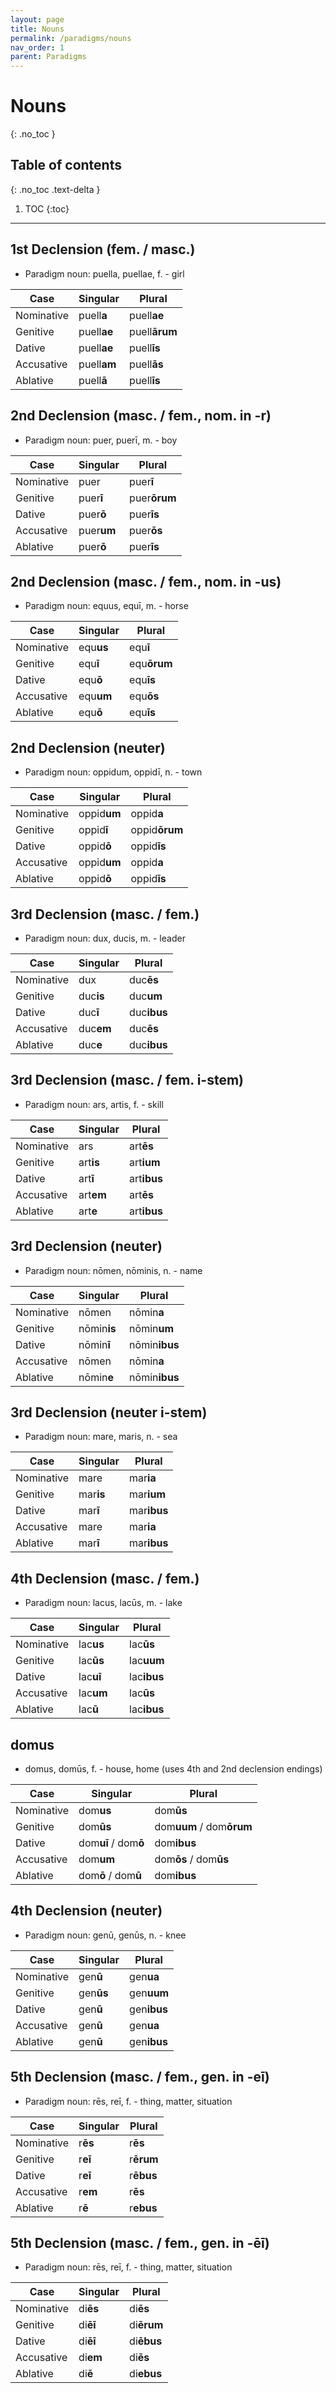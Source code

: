 ```yaml
---
layout: page
title: Nouns
permalink: /paradigms/nouns
nav_order: 1
parent: Paradigms
---
```


# Nouns
{: .no_toc }

## Table of contents
{: .no_toc .text-delta }

1. TOC
{:toc}

***

## 1st Declension (fem. / masc.)
* Paradigm noun: puella, puellae, f. - girl

| Case | Singular | Plural |
| --- | --- | --- |
| Nominative | puell**a** | puell**ae** |
| Genitive | puell**ae** | puell**ārum** |
| Dative | puell**ae** | puell**īs** |
| Accusative | puell**am** | puell**ās** |
| Ablative | puell**ā** | puell**īs** |

## 2nd Declension (masc. / fem., nom. in -r)
* Paradigm noun: puer, puerī, m. - boy

| Case | Singular | Plural |
| --- | --- | --- |
| Nominative | puer | puer**ī** |
| Genitive | puer**ī** | puer**ōrum** |
| Dative | puer**ō** | puer**īs** |
| Accusative | puer**um** | puer**ōs** |
| Ablative | puer**ō** | puer**īs** |

## 2nd Declension (masc. / fem., nom. in -us)
* Paradigm noun: equus, equī, m. - horse

| Case | Singular | Plural |
| --- | --- | --- |
| Nominative | equ**us** | equ**ī** |
| Genitive | equ**ī** | equ**ōrum** |
| Dative | equ**ō** | equ**īs** |
| Accusative | equ**um** | equ**ōs** |
| Ablative | equ**ō** | equ**īs** |

## 2nd Declension (neuter)
* Paradigm noun: oppidum, oppidī, n. - town

| Case | Singular | Plural |
| --- | --- | --- |
| Nominative | oppid**um** | oppid**a** |
| Genitive | oppid**ī** | oppid**ōrum** |
| Dative | oppid**ō** | oppid**īs** |
| Accusative | oppid**um** | oppid**a** |
| Ablative | oppid**ō** | oppid**īs** |

## 3rd Declension (masc. / fem.)
* Paradigm noun: dux, ducis, m. - leader

| Case | Singular | Plural |
| --- | --- | --- |
| Nominative | dux | duc**ēs** |
| Genitive | duc**is** | duc**um** |
| Dative | duc**ī** | duc**ibus** |
| Accusative | duc**em** | duc**ēs** |
| Ablative | duc**e** | duc**ibus** |

## 3rd Declension (masc. / fem. i-stem)
* Paradigm noun: ars, artis, f. - skill

| Case | Singular | Plural |
| --- | --- | --- |
| Nominative | ars | art**ēs** |
| Genitive | art**is** | art**ium** |
| Dative | art**ī** | art**ibus** |
| Accusative | art**em** | art**ēs** |
| Ablative | art**e** | art**ibus** |

## 3rd Declension (neuter)
* Paradigm noun: nōmen, nōminis, n. - name

| Case | Singular | Plural |
| --- | --- | --- |
| Nominative | nōmen | nōmin**a** |
| Genitive | nōmin**is** | nōmin**um** |
| Dative | nōmin**ī** | nōmin**ibus** |
| Accusative | nōmen | nōmin**a** |
| Ablative | nōmin**e** | nōmin**ibus** |

## 3rd Declension (neuter i-stem)
* Paradigm noun: mare, maris, n. - sea

| Case | Singular | Plural |
| --- | --- | --- |
| Nominative | mare | mar**ia** |
| Genitive | mar**is** | mar**ium** |
| Dative | mar**ī** | mar**ibus** |
| Accusative | mare | mar**ia** |
| Ablative | mar**ī** | mar**ibus** |

## 4th Declension (masc. / fem.)
* Paradigm noun: lacus, lacūs, m. - lake

| Case | Singular | Plural |
| --- | --- | --- |
| Nominative | lac**us** | lac**ūs** |
| Genitive | lac**ūs** | lac**uum** |
| Dative | lac**uī** | lac**ibus** |
| Accusative | lac**um** | lac**ūs** |
| Ablative | lac**ū** | lac**ibus** |

## domus
* domus, domūs, f. - house, home (uses 4th and 2nd declension endings)

| Case | Singular | Plural |
| --- | --- | --- |
| Nominative | dom**us** | dom**ūs** |
| Genitive | dom**ūs** | dom**uum** / dom**ōrum** |
| Dative | dom**uī** / dom**ō** | dom**ibus** |
| Accusative | dom**um** | dom**ōs** / dom**ūs** |
| Ablative | dom**ō** / dom**ū** | dom**ibus** |

## 4th Declension (neuter)
* Paradigm noun: genū, genūs, n. - knee

| Case | Singular | Plural |
| --- | --- | --- |
| Nominative | gen**ū** | gen**ua** |
| Genitive | gen**ūs** | gen**uum** |
| Dative | gen**ū** | gen**ibus** |
| Accusative | gen**ū** | gen**ua** |
| Ablative | gen**ū** | gen**ibus** |

## 5th Declension (masc. / fem., gen. in -eī)
* Paradigm noun: rēs, reī, f. - thing, matter, situation

| Case | Singular | Plural |
| --- | --- | --- |
| Nominative | r**ēs** | r**ēs** |
| Genitive | r**eī** | r**ērum** |
| Dative | r**eī** | r**ēbus** |
| Accusative | r**em** | r**ēs** |
| Ablative | r**ē** | r**ebus** |

## 5th Declension (masc. / fem., gen. in -ēī)
* Paradigm noun: rēs, reī, f. - thing, matter, situation

| Case | Singular | Plural |
| --- | --- | --- |
| Nominative | di**ēs** | di**ēs** |
| Genitive | di**ēī** | di**ērum** |
| Dative | di**ēī** | di**ēbus** |
| Accusative | di**em** | di**ēs** |
| Ablative | di**ē** | di**ebus** |